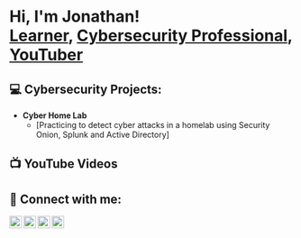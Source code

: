 <h1>Hi, I'm Jonathan! <br/><a href="https://github.com/MrGuato">Learner</a>, <a href="https://www.linkedin.com/in/jonathan-deleon-81302a62/">Cybersecurity Professional</a>, <a href="https://www.youtube.com/@mr_cyberleon/featured">YouTuber</a></h1>

<h2> 💻 Cybersecurity Projects:</h2>

- <b>Cyber Home Lab</b>
  - [Practicing to detect cyber attacks in a homelab using Security Onion, Splunk and Active Directory]

<h2>📺 YouTube Videos</h2>


<h2> 🤳 Connect with me:</h2>

[<img align="left" alt="JoshMadakor | YouTube" width="22px" src="https://cdn.jsdelivr.net/npm/simple-icons@v3/icons/youtube.svg" />][youtube]
[<img align="left" alt="JoshMadakor | Twitter" width="22px" src="https://cdn.jsdelivr.net/npm/simple-icons@v3/icons/twitter.svg" />][twitter]
[<img align="left" alt="JoshMadakor | LinkedIn" width="22px" src="https://cdn.jsdelivr.net/npm/simple-icons@v3/icons/linkedin.svg" />][linkedin]
[<img align="left" alt="JoshMadakor | Instagram" width="22px" src="https://cdn.jsdelivr.net/npm/simple-icons@v3/icons/instagram.svg" />][instagram]

[twitter]: https://twitter.com/joshmadakor
[youtube]: https://www.youtube.com/c/joshmadakor
[instagram]: https://www.instagram.com/joshmadakor/
[linkedin]: https://linkedin.com/in/joshmadakor

<!--
